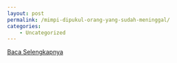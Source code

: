 ```yaml
---
layout: post
permalink: /mimpi-dipukul-orang-yang-sudah-meninggal/
categories:
    - Uncategorized
---
```


[Baca Selengkapnya](/09)